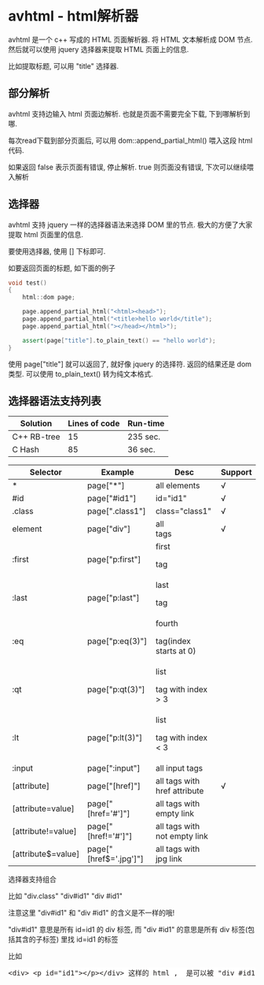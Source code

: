 # avhtml - html解析器

avhtml 是一个 c++ 写成的 HTML 页面解析器. 将 HTML 文本解析成 DOM 节点. 然后就可以使用 jquery 选择器来提取 HTML 页面上的信息.

比如提取标题, 可以用 "title" 选择器.

## 部分解析

avhtml 支持边输入 html 页面边解析. 也就是页面不需要完全下载, 下到哪解析到哪.

每次read下载到部分页面后, 可以用 dom::append_partial_html() 喂入这段 html 代码.

如果返回 false 表示页面有错误, 停止解析. true 则页面没有错误, 下次可以继续喂入解析

## 选择器

avhtml 支持 jquery 一样的选择器语法来选择 DOM 里的节点. 极大的方便了大家提取 html 页面里的信息.

要使用选择器, 使用 [] 下标即可.

如要返回页面的标题, 如下面的例子

```cpp
void test()
{
    html::dom page;

    page.append_partial_html("<html><head>");
    page.append_partial_html("<title>hello world</title");
    page.append_partial_html("></head></html>");

    assert(page["title"].to_plain_text() == "hello world");
}
```

使用 page\["title"\] 就可以返回了, 就好像 jquery 的选择符.
返回的结果还是 dom 类型. 可以使用 to_plain_text() 转为纯文本格式.

## 选择器语法支持列表

|Solution        |   Lines of code  |    Run-time  |
|----------------|------------------|--------------|
|C++ RB-tree     |   15             |  235 sec.    |
|C Hash          |   85             |   36 sec.    |


| Selector           | Example                | Desc                              | Support |
|--------------------|------------------------|-----------------------------------|---------|
| *                  | page["*"]              | all elements                      | √       |
| #id                | page["#id1"]           | id="id1"                          | √       |
| .class             | page[".class1"]        | class="class1"                    | √       |
| element            | page["div"]            | all <div> tags                    | √       |
| :first             | page["p:first"]        | first <p> tag                     |         |
| :last              | page["p:last"]         | last <p> tag                      |         |
| :eq                | page["p:eq(3)"]        | fourth <p> tag(index starts at 0) |         |
| :qt                | page["p:qt(3)"]        | list <p> tag with index > 3       |         |
| :lt                | page["p:lt(3)"]        | list <p> tag with index < 3       |         |
| :input             | page[":input"]         | all input tags                    |         |
| [attribute]        | page["[href]"]         | all tags with href attribute      | √       |
| [attribute=value]  | page["[href='#']"]     | all tags with empty link          |         |
| [attribute!=value] | page["[href!='#']"]    | all tags with not empty link      |         |
| [attribute$=value] | page["[href$='.jpg']"] | all tags with jpg link            |         |

选择器支持组合

比如  "div.class" "div#id1" "div #id1"

注意这里 "div#id1" 和 "div #id1" 的含义是不一样的哦!

"div#id1" 意思是所有 id=id1 的 div 标签, 而 "div #id1" 的意思是所有 div 标签(包括其含的子标签) 里找 id=id1 的标签

比如

<pre style='color:#1f1c1b;background-color:#ffffff;'>
&lt;div&gt; &lt;p id=&quot;id1&quot;&gt;&lt;/p&gt;&lt;/div&gt; 这样的 html ,  是可以被 &quot;div #id1&quot; 选中的. 返回的就是 那个 p 节点. 而 div#id1 则返回空.</pre>



